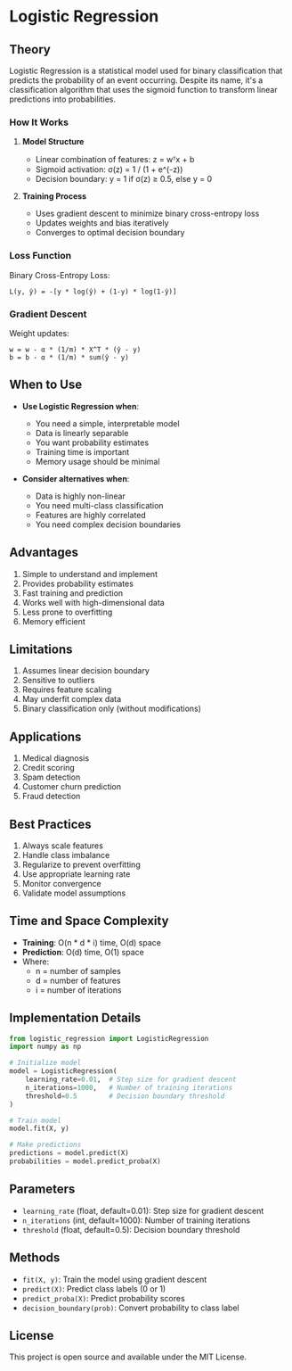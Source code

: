 # Logistic Regression

## Theory

Logistic Regression is a statistical model used for binary classification that predicts the probability of an event occurring. Despite its name, it's a classification algorithm that uses the sigmoid function to transform linear predictions into probabilities.

### How It Works

1. **Model Structure**
   - Linear combination of features: z = wᵀx + b
   - Sigmoid activation: σ(z) = 1 / (1 + e^(-z))
   - Decision boundary: y = 1 if σ(z) ≥ 0.5, else y = 0

2. **Training Process**
   - Uses gradient descent to minimize binary cross-entropy loss
   - Updates weights and bias iteratively
   - Converges to optimal decision boundary

### Loss Function

Binary Cross-Entropy Loss:
```
L(y, ŷ) = -[y * log(ŷ) + (1-y) * log(1-ŷ)]
```

### Gradient Descent

Weight updates:
```
w = w - α * (1/m) * X^T * (ŷ - y)
b = b - α * (1/m) * sum(ŷ - y)
```

## When to Use

- **Use Logistic Regression when**:
  - You need a simple, interpretable model
  - Data is linearly separable
  - You want probability estimates
  - Training time is important
  - Memory usage should be minimal

- **Consider alternatives when**:
  - Data is highly non-linear
  - You need multi-class classification
  - Features are highly correlated
  - You need complex decision boundaries

## Advantages

1. Simple to understand and implement
2. Provides probability estimates
3. Fast training and prediction
4. Works well with high-dimensional data
5. Less prone to overfitting
6. Memory efficient

## Limitations

1. Assumes linear decision boundary
2. Sensitive to outliers
3. Requires feature scaling
4. May underfit complex data
5. Binary classification only (without modifications)

## Applications

1. Medical diagnosis
2. Credit scoring
3. Spam detection
4. Customer churn prediction
5. Fraud detection

## Best Practices

1. Always scale features
2. Handle class imbalance
3. Regularize to prevent overfitting
4. Use appropriate learning rate
5. Monitor convergence
6. Validate model assumptions

## Time and Space Complexity

- **Training**: O(n * d * i) time, O(d) space
- **Prediction**: O(d) time, O(1) space
- Where:
  - n = number of samples
  - d = number of features
  - i = number of iterations

## Implementation Details

```python
from logistic_regression import LogisticRegression
import numpy as np

# Initialize model
model = LogisticRegression(
    learning_rate=0.01,  # Step size for gradient descent
    n_iterations=1000,   # Number of training iterations
    threshold=0.5        # Decision boundary threshold
)

# Train model
model.fit(X, y)

# Make predictions
predictions = model.predict(X)
probabilities = model.predict_proba(X)
```

## Parameters

- `learning_rate` (float, default=0.01): Step size for gradient descent
- `n_iterations` (int, default=1000): Number of training iterations
- `threshold` (float, default=0.5): Decision boundary threshold

## Methods

- `fit(X, y)`: Train the model using gradient descent
- `predict(X)`: Predict class labels (0 or 1)
- `predict_proba(X)`: Predict probability scores
- `decision_boundary(prob)`: Convert probability to class label

## License

This project is open source and available under the MIT License.
